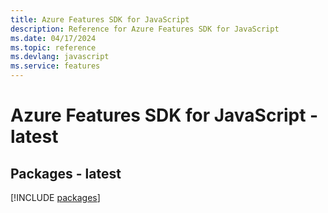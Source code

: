 ```yaml
---
title: Azure Features SDK for JavaScript
description: Reference for Azure Features SDK for JavaScript
ms.date: 04/17/2024
ms.topic: reference
ms.devlang: javascript
ms.service: features
---
```

# Azure Features SDK for JavaScript - latest
## Packages - latest
[!INCLUDE [packages](features-index.md)]